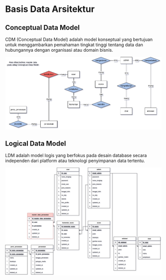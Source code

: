 # Basis Data Arsitektur

## Conceptual Data Model

CDM (Conceptual Data Model) adalah model konseptual yang bertujuan untuk menggambarkan pemahaman tingkat tinggi tentang data dan hubungannya dengan organisasi atau domain bisnis.

![CDM Picture](/docs/architecture/database/Conceptual-Data-Model.png)

## Logical Data Model

LDM adalah model logis yang berfokus pada desain database secara independen dari platform atau teknologi penyimpanan data tertentu.

![LDM Picture](/docs/architecture/database/Logical-Data-Model.png)
